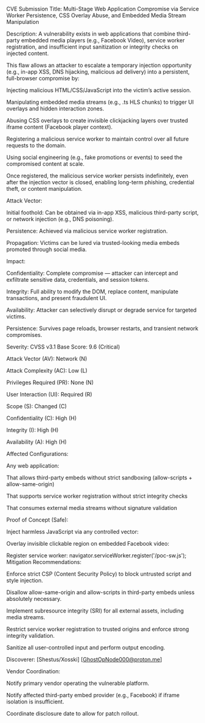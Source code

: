 CVE Submission
Title:
Multi-Stage Web Application Compromise via Service Worker Persistence, CSS Overlay Abuse, and Embedded Media Stream Manipulation

Description:
A vulnerability exists in web applications that combine third-party embedded media players (e.g., Facebook Video), service worker registration, and insufficient input sanitization or integrity checks on injected content.

This flaw allows an attacker to escalate a temporary injection opportunity (e.g., in-app XSS, DNS hijacking, malicious ad delivery) into a persistent, full-browser compromise by:

Injecting malicious HTML/CSS/JavaScript into the victim’s active session.

Manipulating embedded media streams (e.g., .ts HLS chunks) to trigger UI overlays and hidden interaction zones.

Abusing CSS overlays to create invisible clickjacking layers over trusted iframe content (Facebook player context).

Registering a malicious service worker to maintain control over all future requests to the domain.

Using social engineering (e.g., fake promotions or events) to seed the compromised content at scale.

Once registered, the malicious service worker persists indefinitely, even after the injection vector is closed, enabling long-term phishing, credential theft, or content manipulation.

Attack Vector:

Initial foothold: Can be obtained via in-app XSS, malicious third-party script, or network injection (e.g., DNS poisoning).

Persistence: Achieved via malicious service worker registration.

Propagation: Victims can be lured via trusted-looking media embeds promoted through social media.

Impact:

Confidentiality: Complete compromise — attacker can intercept and exfiltrate sensitive data, credentials, and session tokens.

Integrity: Full ability to modify the DOM, replace content, manipulate transactions, and present fraudulent UI.

Availability: Attacker can selectively disrupt or degrade service for targeted victims.

Persistence: Survives page reloads, browser restarts, and transient network compromises.

Severity:
CVSS v3.1 Base Score: 9.6 (Critical)

Attack Vector (AV): Network (N)

Attack Complexity (AC): Low (L)

Privileges Required (PR): None (N)

User Interaction (UI): Required (R)

Scope (S): Changed (C)

Confidentiality (C): High (H)

Integrity (I): High (H)

Availability (A): High (H)

Affected Configurations:

Any web application:

That allows third-party embeds without strict sandboxing (allow-scripts + allow-same-origin)

That supports service worker registration without strict integrity checks

That consumes external media streams without signature validation

Proof of Concept (Safe):

Inject harmless JavaScript via any controlled vector:
<script>alert('POC Injection!')</script>
Overlay invisible clickable region on embedded Facebook video:
<style>
iframe[src*="facebook.com"] { position: relative; }
.overlay { position: absolute; top:0; left:0; width:100%; height:100%; z-index:9999; background: rgba(0,0,0,0); }
</style>
<div class="overlay"></div>
Register service worker:
navigator.serviceWorker.register('/poc-sw.js');
Mitigation Recommendations:

Enforce strict CSP (Content Security Policy) to block untrusted script and style injection.

Disallow allow-same-origin and allow-scripts in third-party embeds unless absolutely necessary.

Implement subresource integrity (SRI) for all external assets, including media streams.

Restrict service worker registration to trusted origins and enforce strong integrity validation.

Sanitize all user-controlled input and perform output encoding.

Discoverer:
[Shestus/Xosski]
[GhostOpNode000@proton.me]

Vendor Coordination:

Notify primary vendor operating the vulnerable platform.

Notify affected third-party embed provider (e.g., Facebook) if iframe isolation is insufficient.

Coordinate disclosure date to allow for patch rollout.